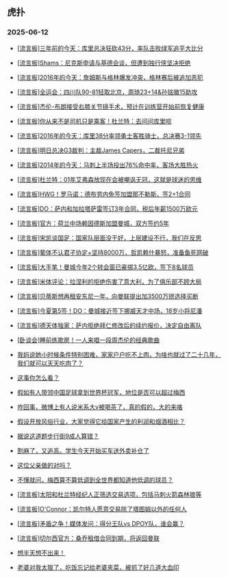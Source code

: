 ## 虎扑 
### 2025-06-12

+ [[流言板]三年前的今天：库里总决狂砍43分，率队击败绿军追平大比分](https://bbs.hupu.com/633134321.html)

+ [[流言板]Shams：尼克斯申请与基德会谈，但遭到独行侠坚决拒绝](https://bbs.hupu.com/633137479.html)

+ [[流言板]2016年的今天：詹姆斯与格林爆发冲突，格林赛后被追加恶犯](https://bbs.hupu.com/633137721.html)

+ [[流言板]全运会：四川队90-81轻取北京，周琦23+14&amp;孙铭徽15助攻](https://bbs.hupu.com/633134892.html)

+ [[流言板]杰伦-布朗接受右膝关节镜手术，预计在训练营开始前恢复健康](https://bbs.hupu.com/633139787.html)

+ [[流言板]你从来不是司机只是乘客！杜兰特：去问问库里呗](https://bbs.hupu.com/633138811.html)

+ [[流言板]2016年的今天：库里38分率领勇士客胜骑士，总决赛3-1领先](https://bbs.hupu.com/633136596.html)

+ [[流言板]明日总决G3裁判：主裁James Capers，二裁托尼兄弟](https://bbs.hupu.com/633138507.html)

+ [[流言板]2014年的今天：马刺上半场投出76%命中率，客场大胜热火](https://bbs.hupu.com/633137231.html)

+ [[流言板]杜兰特：01年艾弗森放现在会被嘲讽无冠，这就是球迷的思维](https://bbs.hupu.com/633138338.html)

+ [[流言板]HWG！罗马诺：德布劳内免签加盟那不勒斯，签2+1合同](https://bbs.hupu.com/633131526.html)

+ [[流言板]DO：萨内和加拉塔萨雷签订3年合同，税后年薪1500万欧元](https://bbs.hupu.com/633133391.html)

+ [[流言板]官方：荷兰中场赖因德斯加盟曼城，双方签约5年](https://bbs.hupu.com/633132527.html)

+ [[流言板]宋凯谈国足：国家队层面没干好，上层建设不行，我们在反思](https://bbs.hupu.com/633131579.html)

+ [[流言板]葡体不认君子协定+坚持8000万，哲凯赖什暴怒，准备鱼死网破](https://bbs.hupu.com/633130085.html)

+ [[流言板]大手笔！曼城今年2个转会窗已豪掷3.5亿欧，签下8名球员](https://bbs.hupu.com/633132839.html)

+ [[流言板]米体评论：拉涅利的拒绝伤害了意大利，为了俱乐部不顾大局](https://bbs.hupu.com/633135135.html)

+ [[流言板]贝蒂斯想再租安东尼一年，向曼联提出加3500万镑选择买断](https://bbs.hupu.com/633131422.html)

+ [[流言板]今夏第5签！DO：曼城接近签下挪威天才中场，18岁小将尼潘](https://bbs.hupu.com/633137123.html)

+ [[流言板]德天体独家：萨内拒绝拜仁修改后的续约报价，决定自由离队](https://bbs.hupu.com/633131786.html)

+ [[卧谈会]睡前练歌房！一人来唱一段周杰伦的经典歌曲](https://bbs.hupu.com/633136337.html)

+ [我妈说她小时候条件特别困难，家家户户吃不上肉，为啥也就过了二十几年，我们就可以天天吃肉了？](https://bbs.hupu.com/633135319.html)

+ [这事你怎么看？](https://bbs.hupu.com/633137268.html)

+ [假如有人带领中国足球拿到世界杯冠军，地位是否可以超过梅西](https://bbs.hupu.com/633134411.html)

+ [咋回事，微博上有人说米系大v被喝茶了，真的假的，大的来咯](https://bbs.hupu.com/633135703.html)

+ [假设开放风俗行业，大家觉得它给国家产生的利润和烟酒相比？](https://bbs.hupu.com/633134384.html)

+ [据说这道题步行街9成人算错？](https://bbs.hupu.com/633137349.html)

+ [割麻了，又追高。学生今天开始买车送外卖补仓了](https://bbs.hupu.com/633136661.html)

+ [这位父亲做的对吗？](https://bbs.hupu.com/633139674.html)

+ [不懂就问，梅西算不算低调到全世界都知道他低调的球员？](https://bbs.hupu.com/633136093.html)

+ [[流言板]太阳和杜兰特经纪人正筛选交易选项，包括马刺火箭森林狼等](https://bbs.hupu.com/633140824.html)

+ [[流言板]O&#x27;Connor：凯尔特人愿意交易除了塔图姆以外的任何人](https://bbs.hupu.com/633140740.html)

+ [[流言板]矛盾之争！媒体发问：得分王队vs DPOY队，谁会赢？](https://bbs.hupu.com/633136377.html)

+ [[流言板]切尔西官方：桑乔租借合同到期，将返回曼联](https://bbs.hupu.com/633139096.html)

+ [想半天想不出来！](https://bbs.hupu.com/633137297.html)

+ [老婆对我太狠了，吃饭忘记给老婆夹菜，被抓了好几道大血印](https://bbs.hupu.com/633136270.html)

